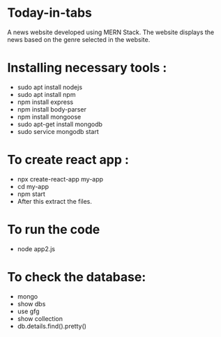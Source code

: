 # Today-in-tabs
A news website developed using MERN Stack. The website displays the news based on the genre selected in the website. 

# Installing necessary tools : 
- sudo apt install nodejs 
- sudo apt install npm 
- npm install express
- npm install body-parser
- npm install mongoose  
- sudo apt-get install mongodb
- sudo service mongodb start 


# To create react app :
- npx create-react-app my-app
- cd my-app
- npm start
- After this extract the files.


# To run the code 
- node app2.js 


# To check the database:
- mongo
- show dbs
- use gfg 
- show collection
- db.details.find().pretty()
